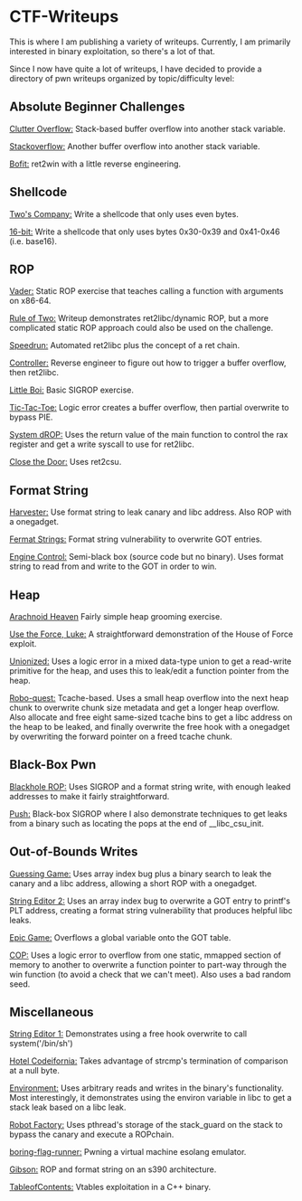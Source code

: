 # CTF-Writeups

This is where I am publishing a variety of writeups. Currently, I am primarily interested in binary exploitation, so there's a lot of that.

Since I now have quite a lot of writeups, I have decided to provide a directory of pwn writeups organized by topic/difficulty level:

## Absolute Beginner Challenges

[Clutter Overflow:](https://github.com/knittingirl/CTF-Writeups/tree/main/pwn_challs/picoMini_21/clutter_overflow) Stack-based buffer overflow into another stack variable.

[Stackoverflow:](https://github.com/knittingirl/CTF-Writeups/tree/main/pwn_challs/Imaginary_CTF/stackoverflow) Another buffer overflow into another stack variable.

[Bofit:](https://github.com/knittingirl/CTF-Writeups/tree/main/pwn_challs/DawgCTF_21/Bofit) ret2win with a little reverse engineering.

## Shellcode

[Two's Company:](https://github.com/knittingirl/CTF-Writeups/tree/main/pwn_challs/MetaCTF21/Two's_Compliment) Write a shellcode that only uses even bytes.

[16-bit:](https://github.com/knittingirl/CTF-Writeups/tree/main/pwn_challs/CyberOpen22/16-bit) Write a shellcode that only uses bytes 0x30-0x39 and 0x41-0x46 (i.e. base16).

## ROP

[Vader:](https://github.com/knittingirl/CTF-Writeups/tree/main/pwn_challs/space_heroes_22/vader) Static ROP exercise that teaches calling a function with arguments on x86-64.

[Rule of Two:](https://github.com/knittingirl/CTF-Writeups/tree/main/pwn_challs/space_heroes_22/Rule%20of%20Two) Writeup demonstrates ret2libc/dynamic ROP, but a more complicated static ROP approach could also be used on the challenge.

[Speedrun:](https://github.com/knittingirl/CTF-Writeups/tree/main/pwn_challs/Imaginary_CTF/speedrun) Automated ret2libc plus the concept of a ret chain.

[Controller:](https://github.com/knittingirl/CTF-Writeups/tree/main/pwn_challs/HTB_Apocalypse_2021/controller) Reverse engineer to figure out how to trigger a buffer overflow, then ret2libc.

[Little Boi:](https://github.com/knittingirl/CTF-Writeups/tree/main/pwn_challs/MetaCTF21/Little_Boi) Basic SIGROP exercise.

[Tic-Tac-Toe:](https://github.com/knittingirl/CTF-Writeups/tree/main/pwn_challs/MetaCTF21/Tic_Tac_Toe) Logic error creates a buffer overflow, then partial overwrite to bypass PIE.

[System dROP:](https://github.com/knittingirl/CTF-Writeups/tree/main/pwn_challs/HTB_Apocalypse_2021/system_dROP) Uses the return value of the main function to control the rax register and get a write syscall to use for ret2libc.

[Close the Door:](https://github.com/knittingirl/CTF-Writeups/tree/main/pwn_challs/HTB_Apocalypse_2021/close_the_door) Uses ret2csu.

## Format String

[Harvester:](https://github.com/knittingirl/CTF-Writeups/tree/main/pwn_challs/HTB_Apocalypse_2021/Harvester) Use format string to leak canary and libc address. Also ROP with a onegadget.

[Fermat Strings:](https://github.com/knittingirl/CTF-Writeups/tree/main/pwn_challs/picoMini_21/fermat_strings) Format string vulnerability to overwrite GOT entries.

[Engine Control:](https://github.com/knittingirl/CTF-Writeups/tree/main/pwn_challs/HackyHolidays_SpaceRace/engine_control) Semi-black box (source code but no binary). Uses format string to read from and write to the GOT in order to win.

## Heap

[Arachnoid Heaven](https://github.com/knittingirl/CTF-Writeups/tree/main/pwn_challs/HTB_Uni_Quals_21/arachnoid_heaven) Fairly simple heap grooming exercise.

[Use the Force, Luke:](https://github.com/knittingirl/CTF-Writeups/tree/main/pwn_challs/space_heroes_22/Use%20the%20Force%2C%20Luke) A straightforward demonstration of the House of Force exploit.

[Unionized:](https://github.com/knittingirl/CTF-Writeups/tree/main/pwn_challs/MetaCTF21/Unionized) Uses a logic error in a mixed data-type union to get a read-write primitive for the heap, and uses this to leak/edit a function pointer from the heap.

[Robo-quest:](https://github.com/knittingirl/CTF-Writeups/tree/main/pwn_challs/HTB%20UniCTF%20Finals%202022/Robo-quest) Tcache-based. Uses a small heap overflow into the next heap chunk to overwrite chunk size metadata and get a longer heap overflow. Also allocate and free eight same-sized tcache bins to get a libc address on the heap to be leaked, and finally overwrite the free hook with a onegadget by overwriting the forward pointer on a freed tcache chunk.

## Black-Box Pwn

[Blackhole ROP:](https://github.com/knittingirl/CTF-Writeups/tree/main/pwn_challs/space_heroes_22/Blackhole%20ROP) Uses SIGROP and a format string write, with enough leaked addresses to make it fairly straightforward.

[Push:](https://github.com/knittingirl/CTF-Writeups/tree/main/pwn_challs/CyberOpen22/push) Black-box SIGROP where I also demonstrate techniques to get leaks from a binary such as locating the pops at the end of __libc_csu_init.

## Out-of-Bounds Writes

[Guessing Game:](https://github.com/knittingirl/CTF-Writeups/tree/main/pwn_challs/RaRCTF/Guessing_Game) Uses array index bug plus a binary search to leak the canary and a libc address, allowing a short ROP with a onegadget.

[String Editor 2:](https://github.com/knittingirl/CTF-Writeups/tree/main/pwn_challs/Imaginary_CTF/string_editor_2) Uses an array index bug to overwrite a GOT entry to printf's PLT address, creating a format string vulnerability that produces helpful libc leaks.

[Epic Game:](https://github.com/knittingirl/CTF-Writeups/tree/main/pwn_challs/ICHSA_CTF_21/Epic_Game) Overflows a global variable onto the GOT table.

[COP:](https://github.com/knittingirl/CTF-Writeups/tree/main/pwn_challs/ICHSA_CTF_21/COP) Uses a logic error to overflow from one static, mmapped section of memory to another to overwrite a function pointer to part-way through the win function (to avoid a check that we can't meet). Also uses a bad random seed.

## Miscellaneous

[String Editor 1:](https://github.com/knittingirl/CTF-Writeups/tree/main/pwn_challs/Imaginary_CTF/string_editor_1) Demonstrates using a free hook overwrite to call system('/bin/sh')

[Hotel Codeifornia:](https://github.com/knittingirl/CTF-Writeups/tree/main/pwn_challs/RACTF/hotel_codeifornia) Takes advantage of strcmp's termination of comparison at a null byte.

[Environment:](https://github.com/knittingirl/CTF-Writeups/tree/main/pwn_challs/HTB_Apocalypse_2021/environment) Uses arbitrary reads and writes in the binary's functionality. Most interestingly, it demonstrates using the environ variable in libc to get a stack leak based on a libc leak.

[Robot Factory:](https://github.com/knittingirl/CTF-Writeups/tree/main/pwn_challs/HTB_Uni_Quals_21/robot_factory) Uses pthread's storage of the stack_guard on the stack to bypass the canary and execute a ROPchain.

[boring-flag-runner:](https://github.com/knittingirl/CTF-Writeups/tree/main/pwn_challs/RaRCTF/boring_flag_runner) Pwning a virtual machine esolang emulator.

[Gibson:](https://github.com/knittingirl/CTF-Writeups/tree/main/pwn_challs/CyberOpen22/gibson) ROP and format string on an s390 architecture.

[TableofContents:](https://github.com/knittingirl/CTF-Writeups/tree/main/pwn_challs/romCTF21/TableofContents) Vtables exploitation in a C++ binary.
